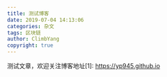 ```yaml
---
title: 测试博客
date: 2019-07-04 14:13:06
categories: 杂文
tags: 区块链
author: ClimbYang
copyright: true
---
```

测试文章，欢迎关注博客地址[1]: https://yp945.github.io
